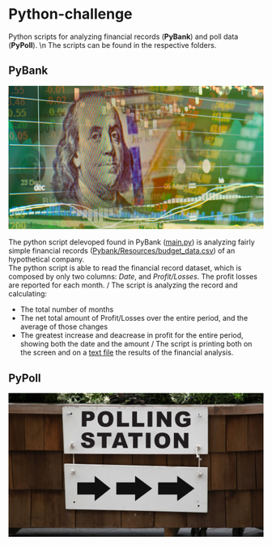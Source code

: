 # Python-challenge
Python scripts for analyzing financial records (**PyBank**) and poll data (**PyPoll**). \n
The scripts can be found in the respective folders. 

## PyBank
![Revenue](Images/revenue-per-lead.png)

The python script delevoped found in PyBank ([main.py](./PyBank/main.py)) is analyzing fairly simple financial records ([Pybank/Resources/budget_data.csv](Pybank/Resources/budget_data.csv)) of an hypothetical company. \
The python script is able to read the financial record dataset, which is composed by only two columns: *Date*, and *Profit/Losses*. The profit losses are reported for each month. /
The script is analyzing the record and calculating:
* The total number of months
* The net total amount of Profit/Losses over the entire period, and the average of those changes
* The greatest increase and deacrease in profit for the entire period, showing both the date and the amount
/
The script is printing both on the screen and on a [text file](./PyBank/Output/financial_analysis.txt) the results of the financial analysis.

## PyPoll
![Vote Counting](Images/Vote_counting.png)
